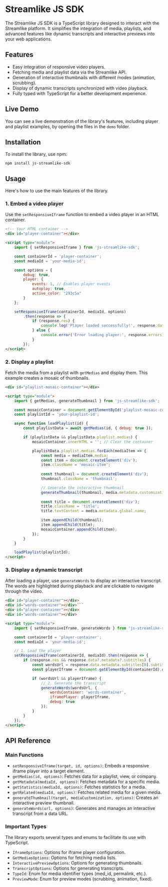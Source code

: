 # Streamlike JS SDK
The Streamlike JS SDK is a TypeScript library designed to interact with the Streamlike platform. It simplifies the integration of media, playlists, and advanced features like dynamic transcripts and interactive previews into your web applications.

## Features
- Easy integration of responsive video players.
- Fetching media and playlist data via the Streamlike API.
- Generation of interactive thumbnails with different modes (animation, scrubbing).
- Display of dynamic transcripts synchronized with video playback.
- Fully typed with TypeScript for a better development experience.

## Live Demo
  You can see a live demonstration of the library's features, including player and playlist examples, by opening the files in the `demo` folder.

## Installation
To install the library, use npm:

`npm install js-streamlike-sdk`

## Usage
Here's how to use the main features of the library.
### 1. Embed a video player
Use the `setResponsiveIframe` function to embed a video player in an HTML container.
```html
<!-- Your HTML container -->
<div id="player-container"></div>

<script type="module">
    import { setResponsiveIframe } from 'js-streamlike-sdk';

    const containerId = 'player-container';
    const mediaId = 'your-media-id';

    const options = {
        debug: true,
        player: {
            events: 1, // Enables player events
            autoplay: true,
            active_color: "293c5a"
        }
    };

    setResponsiveIframe(containerId, mediaId, options)
        .then(response => {
            if (response.res) {
                console.log('Player loaded successfully!', response.data);
            } else {
                console.error('Error loading player:', response.errors);
            }
        });
</script>
```
### 2. Display a playlist
Fetch the media from a playlist with `getMedias` and display them. This example creates a mosaic of thumbnails.
```html
<div id="playlist-mosaic-container"></div>

<script type="module">
    import { getMedias, generateThumbnail } from 'js-streamlike-sdk';

    const mosaicContainer = document.getElementById('playlist-mosaic-container');
    const playlistId = 'your-playlist-id';

    async function loadPlaylist(id) {
        const playlistData = await getMedias(id, { debug: true });

        if (playlistData && playlistData.playlist.medias) {
            mosaicContainer.innerHTML = ''; // Clear the container

            playlistData.playlist.medias.forEach(mediaItem => {
                const media = mediaItem.media;
                const item = document.createElement('div');
                item.className = 'mosaic-item';
                
                const thumbnail = document.createElement('div');
                thumbnail.className = 'thumbnail';

                // Generate the interactive thumbnail
                generateThumbnail(thumbnail, media.metadata.customization, { mode: 'animation' });
                
                const title = document.createElement('div');
                title.className = 'title';
                title.textContent = media.metadata.global.name;

                item.appendChild(thumbnail);
                item.appendChild(title);
                mosaicContainer.appendChild(item);
            });
        }
    }

    loadPlaylist(playlistId);
</script>
```
### 3. Display a dynamic transcript
After loading a player, use `generateWords` to display an interactive transcript. The words are highlighted during playback and are clickable to navigate through the video.
```html
<div id="player-container"></div>
<div id="words-container"></div>```
<div id="player-container"></div>
<div id="words-container"></div>

<script type="module">
    import { setResponsiveIframe, generateWords } from 'js-streamlike-sdk';

    const containerId = 'player-container';
    const mediaId = 'your-media-id';

    // 1. Load the player
    setResponsiveIframe(containerId, mediaId).then(response => {
        if (response.res && response.data?.metadata?.subtitles) {
            const wordsUrl = response.data.metadata.subtitles[0].subtitle.url.words;
            const playerIframe = document.getElementById(containerId).querySelector('iframe');

            if (wordsUrl && playerIframe) {
                // 2. Generate the transcript
                generateWords(wordsUrl, {
                    wordsContainer: 'words-container',
                    iframePlayer: playerIframe,
                    debug: true
                });
            }
        }
    });
</script>
```
## API Reference
### Main Functions
- `setResponsiveIframe(target, id, options)`: Embeds a responsive iframe player into a target element.
- `getMedias(id, options)`: Fetches data for a playlist, view, or company.
- `getMetadata(mediaId, options)`: Fetches metadata for a specific media.
- `getStatistics(mediaId, options)`: Fetches statistics for a media.
- `getRelated(mediaId, options)`: Fetches related media for a given media.
- `generateThumbnail(target, mediaCustomization, options)`: Creates an interactive preview thumbnail.
- `generateWords(url, options)`: Generates and manages an interactive transcript from a data URL.
 
### Important Types
The library exports several types and enums to facilitate its use with TypeScript.
- `IframeOptions`: Options for iframe player configuration.
- `GetMediasOptions`: Options for fetching media lists.
- `InteractivePreviewOptions`: Options for generating thumbnails.
- `TranscriptOptions`: Options for generating transcripts.
- `TypeId`: Enum for media identifier types (med_id, permalink, etc.).
- `PreviewMode`: Enum for preview modes (scrubbing, animation, fixed).